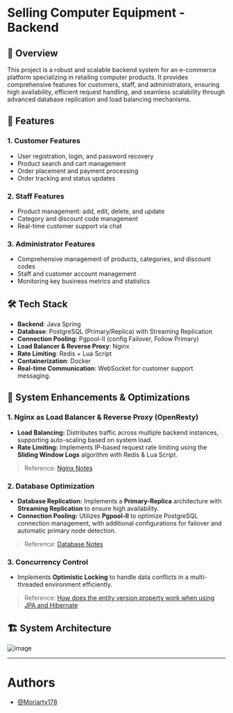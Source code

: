 # Selling Computer Equipment - Backend

## 📌 Overview
This project is a robust and scalable backend system for an e-commerce platform specializing in retailing computer products. It provides comprehensive features for customers, staff, and administrators, ensuring high availability, efficient request handling, and seamless scalability through advanced database replication and load balancing mechanisms.

## 🔧 Features

### 1. **Customer Features**
- User registration, login, and password recovery
- Product search and cart management
- Order placement and payment processing
- Order tracking and status updates

### 2. **Staff Features**
- Product management: add, edit, delete, and update
- Category and discount code management
- Real-time customer support via chat

### 3. **Administrator Features**
- Comprehensive management of products, categories, and discount codes
- Staff and customer account management
- Monitoring key business metrics and statistics

## 🛠️ Tech Stack
- **Backend**: Java Spring
- **Database**: PostgreSQL (Primary/Replica) with Streaming Replication
- **Connection Pooling**: Pgpool-II (config Failover, Follow Primary)
- **Load Balancer & Reverse Proxy**: Nginx
- **Rate Limiting**: Redis + Lua Script
- **Containerization**: Docker
- **Real-time Communication**: WebSocket for customer support messaging.

## 🔼 System Enhancements & Optimizations

### 1. **Nginx as Load Balancer & Reverse Proxy (OpenResty)**
- **Load Balancing:** Distributes traffic across multiple backend instances, supporting auto-scaling based on system load.
- **Rate Limiting:** Implements IP-based request rate limiting using the **Sliding Window Logs** algorithm with Redis & Lua Script.
> Reference: [Nginx Notes](reverse_proxy_config/README.md)

### 2. **Database Optimization**
- **Database Replication:** Implements a **Primary-Replica** architecture with **Streaming Replication** to ensure high availability.
- **Connection Pooling:** Utilizes **Pgpool-II** to optimize PostgreSQL connection management, with additional configurations for failover and automatic primary node detection.
> Reference: [Database Notes](pg_primary_replica/README.md)

### 3. **Concurrency Control**
- Implements **Optimistic Locking** to handle data conflicts in a multi-threaded environment efficiently.
> Reference: [How does the entity version property work when using JPA and Hibernate](
https://vladmihalcea.com/jpa-entity-version-property-hibernate/)

## 🏗️ System Architecture

![image](https://i.imgur.com/yE77xwL.png)

---

# Authors
- [@Moriarty178](https://github.com/Moriarty178)